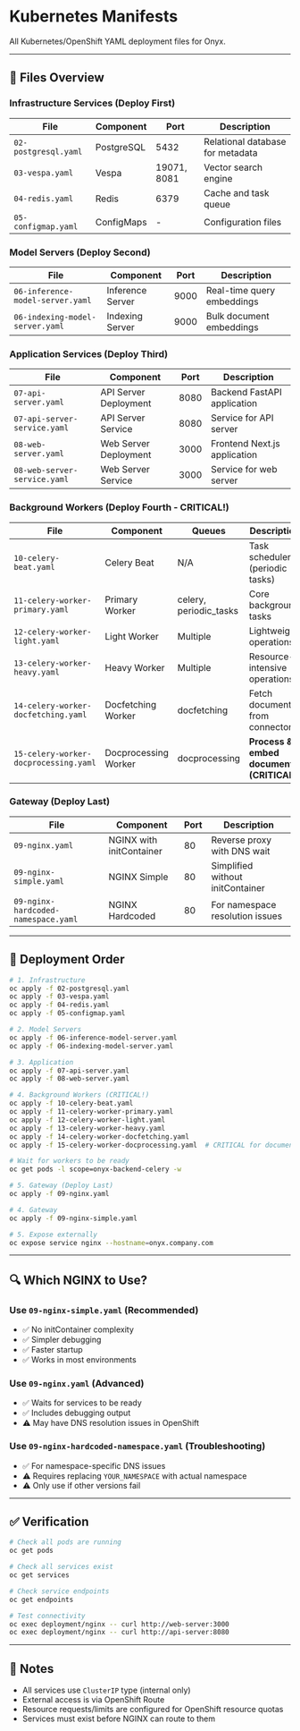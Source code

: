 # Kubernetes Manifests

All Kubernetes/OpenShift YAML deployment files for Onyx.

---

## 📁 Files Overview

### Infrastructure Services (Deploy First)

| File | Component | Port | Description |
|------|-----------|------|-------------|
| `02-postgresql.yaml` | PostgreSQL | 5432 | Relational database for metadata |
| `03-vespa.yaml` | Vespa | 19071, 8081 | Vector search engine |
| `04-redis.yaml` | Redis | 6379 | Cache and task queue |
| `05-configmap.yaml` | ConfigMaps | - | Configuration files |

### Model Servers (Deploy Second)

| File | Component | Port | Description |
|------|-----------|------|-------------|
| `06-inference-model-server.yaml` | Inference Server | 9000 | Real-time query embeddings |
| `06-indexing-model-server.yaml` | Indexing Server | 9000 | Bulk document embeddings |

### Application Services (Deploy Third)

| File | Component | Port | Description |
|------|-----------|------|-------------|
| `07-api-server.yaml` | API Server Deployment | 8080 | Backend FastAPI application |
| `07-api-server-service.yaml` | API Server Service | 8080 | Service for API server |
| `08-web-server.yaml` | Web Server Deployment | 3000 | Frontend Next.js application |
| `08-web-server-service.yaml` | Web Server Service | 3000 | Service for web server |

### Background Workers (Deploy Fourth - CRITICAL!)

| File | Component | Queues | Description |
|------|-----------|--------|-------------|
| `10-celery-beat.yaml` | Celery Beat | N/A | Task scheduler (periodic tasks) |
| `11-celery-worker-primary.yaml` | Primary Worker | celery, periodic_tasks | Core background tasks |
| `12-celery-worker-light.yaml` | Light Worker | Multiple | Lightweight operations |
| `13-celery-worker-heavy.yaml` | Heavy Worker | Multiple | Resource-intensive operations |
| `14-celery-worker-docfetching.yaml` | Docfetching Worker | docfetching | Fetch documents from connectors |
| `15-celery-worker-docprocessing.yaml` | Docprocessing Worker | docprocessing | **Process & embed documents (CRITICAL!)** |

### Gateway (Deploy Last)

| File | Component | Port | Description |
|------|-----------|------|-------------|
| `09-nginx.yaml` | NGINX with initContainer | 80 | Reverse proxy with DNS wait |
| `09-nginx-simple.yaml` | NGINX Simple | 80 | Simplified without initContainer |
| `09-nginx-hardcoded-namespace.yaml` | NGINX Hardcoded | 80 | For namespace resolution issues |

---

## 🚀 Deployment Order

```bash
# 1. Infrastructure
oc apply -f 02-postgresql.yaml
oc apply -f 03-vespa.yaml
oc apply -f 04-redis.yaml
oc apply -f 05-configmap.yaml

# 2. Model Servers
oc apply -f 06-inference-model-server.yaml
oc apply -f 06-indexing-model-server.yaml

# 3. Application
oc apply -f 07-api-server.yaml
oc apply -f 08-web-server.yaml

# 4. Background Workers (CRITICAL!)
oc apply -f 10-celery-beat.yaml
oc apply -f 11-celery-worker-primary.yaml
oc apply -f 12-celery-worker-light.yaml
oc apply -f 13-celery-worker-heavy.yaml
oc apply -f 14-celery-worker-docfetching.yaml
oc apply -f 15-celery-worker-docprocessing.yaml  # CRITICAL for document indexing

# Wait for workers to be ready
oc get pods -l scope=onyx-backend-celery -w

# 5. Gateway (Deploy Last)
oc apply -f 09-nginx.yaml

# 4. Gateway
oc apply -f 09-nginx-simple.yaml

# 5. Expose externally
oc expose service nginx --hostname=onyx.company.com
```

---

## 🔍 Which NGINX to Use?

### Use `09-nginx-simple.yaml` (Recommended)
- ✅ No initContainer complexity
- ✅ Simpler debugging
- ✅ Faster startup
- ✅ Works in most environments

### Use `09-nginx.yaml` (Advanced)
- ✅ Waits for services to be ready
- ✅ Includes debugging output
- ⚠️ May have DNS resolution issues in OpenShift

### Use `09-nginx-hardcoded-namespace.yaml` (Troubleshooting)
- ✅ For namespace-specific DNS issues
- ⚠️ Requires replacing `YOUR_NAMESPACE` with actual namespace
- ⚠️ Only use if other versions fail

---

## ✅ Verification

```bash
# Check all pods are running
oc get pods

# Check all services exist
oc get services

# Check service endpoints
oc get endpoints

# Test connectivity
oc exec deployment/nginx -- curl http://web-server:3000
oc exec deployment/nginx -- curl http://api-server:8080
```

---

## 📝 Notes

- All services use `ClusterIP` type (internal only)
- External access is via OpenShift Route
- Resource requests/limits are configured for OpenShift resource quotas
- Services must exist before NGINX can route to them

